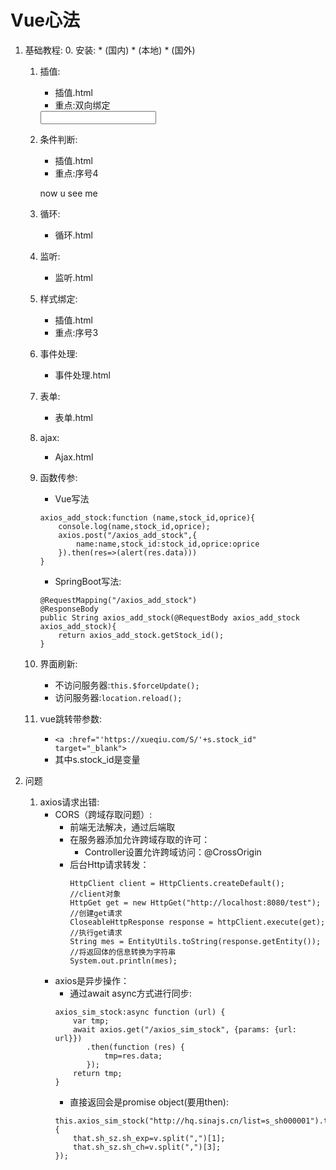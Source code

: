 # Vue心法

1. 基础教程:
	0. 安装:
		* <script src="https://cdn.staticfile.org/vue/2.2.2/vue.min.js"></script>(国内)
		* <script src="./js/vue.min.js"></script>(本地)
		* <script src="https://unpkg.com/vue/dist/vue.js"></script>(国外)

	1. 插值:
		* 插值.html
		* 重点:双向绑定
		<input v-model="v_model">
	2. 条件判断:
		* 插值.html
		* 重点:序号4
		<p v-if="use">now u see me</p>
	3. 循环:
		* 循环.html
	4. 监听:
		* 监听.html
	5. 样式绑定:
		* 插值.html
		* 重点:序号3
	6. 事件处理:
		* 事件处理.html
	7. 表单:
		* 表单.html
	8. ajax:
		* Ajax.html
	
	9. 函数传参:
		* Vue写法
		```
		axios_add_stock:function (name,stock_id,oprice){
            console.log(name,stock_id,oprice);
            axios.post("/axios_add_stock",{
                name:name,stock_id:stock_id,oprice:oprice
            }).then(res=>(alert(res.data)))
       }
	   ```
	   * SpringBoot写法:
		```
		@RequestMapping("/axios_add_stock")
		@ResponseBody
		public String axios_add_stock(@RequestBody axios_add_stock axios_add_stock){
			return axios_add_stock.getStock_id();
		}
		```
	10. 界面刷新:
		* 不访问服务器:`this.$forceUpdate();`
		* 访问服务器:`location.reload();`
	11. vue<a>跳转带参数:
		* `<a :href="'https://xueqiu.com/S/'+s.stock_id" target="_blank">`
		* 其中s.stock_id是变量

2. 问题	
	1. axios请求出错:
		* CORS（跨域存取问题）:
			* 前端无法解决，通过后端取
			* 在服务器添加允许跨域存取的许可：
				* Controller设置允许跨域访问：@CrossOrigin
			* 后台Http请求转发：
				```
				HttpClient client = HttpClients.createDefault();            //client对象
				HttpGet get = new HttpGet("http://localhost:8080/test");    //创建get请求
				CloseableHttpResponse response = httpClient.execute(get);   //执行get请求
				String mes = EntityUtils.toString(response.getEntity());    //将返回体的信息转换为字符串
				System.out.println(mes);
				```
		* axios是异步操作：
			* 通过await async方式进行同步:
			```
			axios_sim_stock:async function (url) {
				var tmp;
				await axios.get("/axios_sim_stock", {params: {url: url}})
				   .then(function (res) {
					   tmp=res.data;
				   });
				return tmp;
	 	    }
			```
			* 直接返回会是promise object(要用then):
			```
			this.axios_sim_stock("http://hq.sinajs.cn/list=s_sh000001").then(v=>{
				that.sh_sz.sh_exp=v.split(",")[1];
				that.sh_sz.sh_ch=v.split(",")[3];
			});
			```
			
			
			